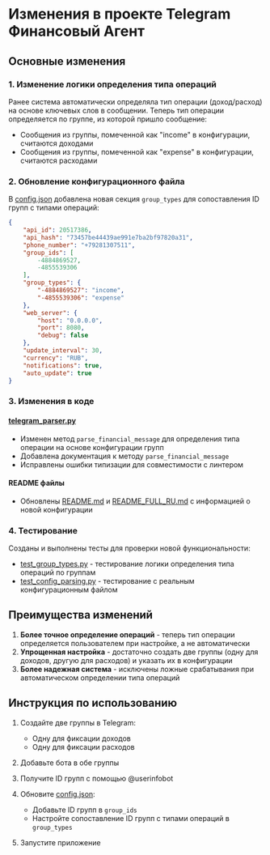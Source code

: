 # Изменения в проекте Telegram Финансовый Агент

## Основные изменения

### 1. Изменение логики определения типа операций

Ранее система автоматически определяла тип операции (доход/расход) на основе ключевых слов в сообщении. Теперь тип операции определяется по группе, из которой пришло сообщение:

- Сообщения из группы, помеченной как "income" в конфигурации, считаются доходами
- Сообщения из группы, помеченной как "expense" в конфигурации, считаются расходами

### 2. Обновление конфигурационного файла

В [config.json](file:///E:/Новая%20папка/OKComputer_Telegram_/config.json) добавлена новая секция `group_types` для сопоставления ID групп с типами операций:

```json
{
    "api_id": 20517386,
    "api_hash": "73457be44439ae991e7ba2bf97820a31",
    "phone_number": "+79281307511",
    "group_ids": [
        -4884869527,
        -4855539306
    ],
    "group_types": {
        "-4884869527": "income",
        "-4855539306": "expense"
    },
    "web_server": {
        "host": "0.0.0.0",
        "port": 8080,
        "debug": false
    },
    "update_interval": 30,
    "currency": "RUB",
    "notifications": true,
    "auto_update": true
}
```

### 3. Изменения в коде

#### [telegram_parser.py](file:///E:/Новая%20папка/OKComputer_Telegram_/telegram_parser.py)

- Изменен метод `parse_financial_message` для определения типа операции на основе конфигурации групп
- Добавлена документация к методу `parse_financial_message`
- Исправлены ошибки типизации для совместимости с линтером

#### README файлы

- Обновлены [README.md](file:///E:/Новая%20папка/OKComputer_Telegram_/README.md) и [README_FULL_RU.md](file:///E:/Новая%20папка/OKComputer_Telegram_/README_FULL_RU.md) с информацией о новой конфигурации

### 4. Тестирование

Созданы и выполнены тесты для проверки новой функциональности:

- [test_group_types.py](file:///E:/Новая%20папка/OKComputer_Telegram_/test_group_types.py) - тестирование логики определения типа операций по группам
- [test_config_parsing.py](file:///E:/Новая%20папка/OKComputer_Telegram_/test_config_parsing.py) - тестирование с реальным конфигурационным файлом

## Преимущества изменений

1. **Более точное определение операций** - теперь тип операции определяется пользователем при настройке, а не автоматически
2. **Упрощенная настройка** - достаточно создать две группы (одну для доходов, другую для расходов) и указать их в конфигурации
3. **Более надежная система** - исключены ложные срабатывания при автоматическом определении типа операций

## Инструкция по использованию

1. Создайте две группы в Telegram:
   - Одну для фиксации доходов
   - Одну для фиксации расходов

2. Добавьте бота в обе группы

3. Получите ID групп с помощью @userinfobot

4. Обновите [config.json](file:///E:/Новая%20папка/OKComputer_Telegram_/config.json):
   - Добавьте ID групп в `group_ids`
   - Настройте сопоставление ID групп с типами операций в `group_types`

5. Запустите приложение